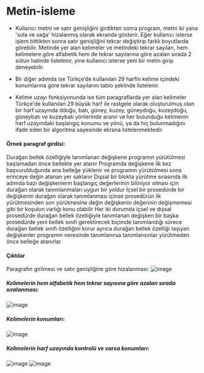 # Metin-isleme

- Kullanıcı metni ve satır genişliğini girdikten sonra program, metni iki yana 'sola ve sağa' hizalanmış olarak ekranda gösterir. Eğer kullanıcı isterse işlem bittikten sonra satır genişliğini tekrar değiştirip farklı boyutlarda görebilir. Metinde yer alan kelimeler ve metindeki tekrar sayıları, hem kelimelere göre alfabetik hem de tekrar sayılarına göre azalan sırada 2 sütun halinde listelenir, yine kullanıcı isterse yeni bir metin girip deneyebilir. 

- Bir diğer adımda ise Türkçe’de kullanılan 29 harfin kelime içindeki konumlarına göre tekrar sayılarını tablo şeklinde listelenir.

- Kelime uzayı fonksiyonunda ise tüm paragraflarda yer alan kelimeler Türkçe'de kullanılan 29 büyük harf ile rastgele olarak oluşturulmuş olan bir harf uzayında ddoğu, batı, güney, kuzey, güneydoğu, kuzeydoğu, güneybatı ve kuzeybatı yönlerinde aranır ve her bulunduğu kelimenin harf uzayındaki başlangıç konumu ve yönü, ya da hiç bulunmadığını ifade eden bir algoritma sayesinde ekrana listelenmektedir.

#### Örnek paragraf girdisi:

Durağan bellek özelliğiyle tanımlanan değişkene programın yürütülmesi başlamadan önce bellekte yer atanır Programda değişkene ilk kez başvurulduğunda ana belleğe yüklenir ve programın yürütülmesi sona erinceye değin atanan yer saklanır Dışsal bir blokta yürütme sırasında ilk adımda bazı değişkenlerin başlangıç değerlerinin biliniyor olması için durağan olarak tanımlanmaları uygun bir yoldur İçsel bir prosedürde bir değişkenin durağan olarak tanımlanması içinse prosedürün ilk yürütmesinden son yürütmesine değin değişkenin değerinin değişmemesi gibi bir koşulun varlığı konu olabilir Her iki durumda içsel ve dışsal prosedürde durağan bellek özelliğiyle tanımlanan değişken bir başka prosedürde yeni bellek sınıfı gerektirecek biçimde tanımlandığı sürece durağan bellek sınıfı özelliğini korur ayrıca durağan bellek özelliği taşıyan değişkenler programın neresinde tanımlanırsa tanımlansınlar yürütmeden önce belleğe atanırlar

#### Çıktılar
Paragrafın girilmesi ve satır genişliğine göre hizalanması:
![image](https://user-images.githubusercontent.com/57726183/154367166-9723eae6-1b14-4fe3-a542-7a136ebc999d.png)
##### Kelimelerin hem alfabetik hem tekrar sayısına göre azalan sırada sıralanması:
![image](https://user-images.githubusercontent.com/57726183/154367229-fed6e07c-645d-4ff8-9361-52e6e8ea39e6.png)

##### Kelimelerin konumları:
![image](https://user-images.githubusercontent.com/57726183/154367336-f4607b1f-9946-4052-9bb7-1a0451b80d24.png)
##### Kelimelerin harf uzayında kontrolü ve varsa konumları:
![image](https://user-images.githubusercontent.com/57726183/154367389-81312cfb-37e9-4fd6-ab38-b1066cda6f09.png)
![image](https://user-images.githubusercontent.com/57726183/154367417-386e36b8-62b5-450f-97d7-cdddfc743d3a.png)

